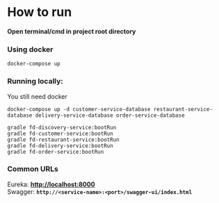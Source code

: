 # How to run

**Open terminal/cmd in project root directory**

### Using docker

```
docker-compose up
```

### Running locally:

You still need docker 
```
docker-compose up -d customer-service-database restaurant-service-database delivery-service-database order-service-database 
```

```
gradle fd-discovery-service:bootRun 
gradle fd-customer-service:bootRun 
gradle fd-restaurant-service:bootRun 
gradle fd-delivery-service:bootRun 
gradle fd-order-service:bootRun
```

### Common URLs

Eureka: **[http://localhost:8000](http://localhost:8000)** \
Swagger: **`http://<service-name>:<port>/swagger-ui/index.html`**
